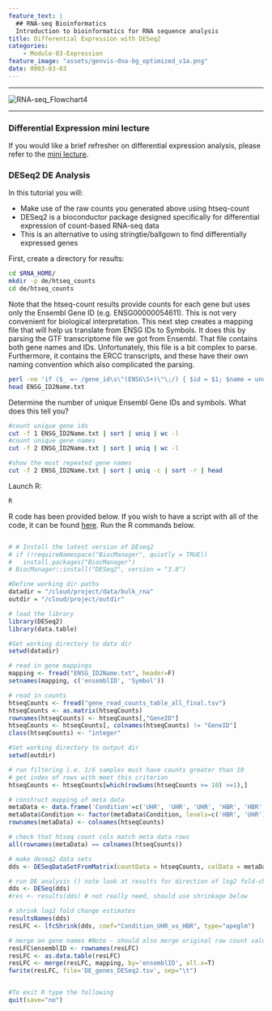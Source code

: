 ```yaml
---
feature_text: |
  ## RNA-seq Bioinformatics
  Introduction to bioinformatics for RNA sequence analysis
title: Differential Expression with DESeq2
categories:
    - Module-03-Expression
feature_image: "assets/genvis-dna-bg_optimized_v1a.png"
date: 0003-03-03
---
```


***

![RNA-seq_Flowchart4](/assets/module_3/RNA-seq_Flowchart4.png)

***


### Differential Expression mini lecture
If you would like a brief refresher on differential expression analysis, please refer to the [mini lecture](https://github.com/griffithlab/rnabio.org/blob/master/assets/lectures/cshl/2023/mini/RNASeq_MiniLecture_03_03_DifferentialExpression.pdf).


### DESeq2 DE Analysis
In this tutorial you will:

* Make use of the raw counts you generated above using htseq-count
* DESeq2 is a bioconductor package designed specifically for differential expression of count-based RNA-seq data
* This is an alternative to using stringtie/ballgown to find differentially expressed genes

First, create a directory for results:

```bash
cd $RNA_HOME/
mkdir -p de/htseq_counts
cd de/htseq_counts

```

Note that the htseq-count results provide counts for each gene but uses only the Ensembl Gene ID (e.g. ENSG00000054611).  This is not very convenient for biological interpretation.  This next step creates a mapping file that will help us translate from ENSG IDs to Symbols. It does this by parsing the GTF transcriptome file we got from Ensembl. That file contains both gene names and IDs. Unfortunately, this file is a bit complex to parse. Furthermore, it contains the ERCC transcripts, and these have their own naming convention which also complicated the parsing.

```bash
perl -ne 'if ($_ =~ /gene_id\s\"(ENSG\S+)\"\;/) { $id = $1; $name = undef; if ($_ =~ /gene_name\s\"(\S+)"\;/) { $name = $1; }; }; if ($id && $name) {print "$id\t$name\n";} if ($_=~/gene_id\s\"(ERCC\S+)\"/){print "$1\t$1\n";}' $RNA_REF_GTF | sort | uniq > ENSG_ID2Name.txt
head ENSG_ID2Name.txt

```

Determine the number of unique Ensembl Gene IDs and symbols. What does this tell you?
```bash
#count unique gene ids
cut -f 1 ENSG_ID2Name.txt | sort | uniq | wc -l
#count unique gene names
cut -f 2 ENSG_ID2Name.txt | sort | uniq | wc -l

#show the most repeated gene names
cut -f 2 ENSG_ID2Name.txt | sort | uniq -c | sort -r | head

```

Launch R:

```bash
R
```

R code has been provided below. If you wish to have a script with all of the code, it can be found [here](https://github.com/griffithlab/rnabio.org/blob/master/assets/scripts/Tutorial_DESeq2.R). Run the R commands below.

```R

# # Install the latest version of DEseq2
# if (!requireNamespace("BiocManager", quietly = TRUE))
#   install.packages("BiocManager")
# BiocManager::install("DESeq2", version = "3.8")

#Define working dir paths
datadir = "/cloud/project/data/bulk_rna"
outdir = "/cloud/project/outdir"

# load the library
library(DESeq2)
library(data.table)

#Set working directory to data dir
setwd(datadir)

# read in gene mappings
mapping <- fread("ENSG_ID2Name.txt", header=F)
setnames(mapping, c('ensemblID', 'Symbol'))

# read in counts
htseqCounts <- fread("gene_read_counts_table_all_final.tsv")
htseqCounts <- as.matrix(htseqCounts)
rownames(htseqCounts) <- htseqCounts[,"GeneID"]
htseqCounts <- htseqCounts[, colnames(htseqCounts) != "GeneID"]
class(htseqCounts) <- "integer"

#Set working directory to output dir
setwd(outdir)

# run filtering i.e. 1/6 samples must have counts greater than 10
# get index of rows with meet this criterion
htseqCounts <- htseqCounts[which(rowSums(htseqCounts >= 10) >=1),]

# construct mapping of meta data
metaData <- data.frame('Condition'=c('UHR', 'UHR', 'UHR', 'HBR', 'HBR', 'HBR'))
metaData$Condition <- factor(metaData$Condition, levels=c('HBR', 'UHR'))
rownames(metaData) <- colnames(htseqCounts)

# check that htseq count cols match meta data rows
all(rownames(metaData) == colnames(htseqCounts))

# make deseq2 data sets
dds <- DESeqDataSetFromMatrix(countData = htseqCounts, colData = metaData, design = ~Condition)

# run DE analysis () note look at results for direction of log2 fold-change
dds <- DESeq(dds)
#res <- results(dds) # not really need, should use shrinkage below

# shrink log2 fold change estimates
resultsNames(dds)
resLFC <- lfcShrink(dds, coef="Condition_UHR_vs_HBR", type="apeglm")

# merge on gene names #Note - should also merge original raw count values onto final dataframe
resLFC$ensemblID <- rownames(resLFC)
resLFC <- as.data.table(resLFC)
resLFC <- merge(resLFC, mapping, by='ensemblID', all.x=T)
fwrite(resLFC, file='DE_genes_DESeq2.tsv', sep="\t")


#To exit R type the following
quit(save="no")
```

